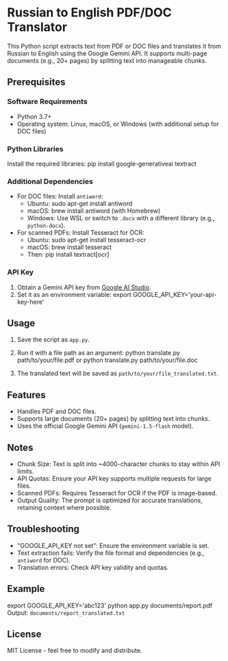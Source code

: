 # Russian to English PDF/DOC Translator

This Python script extracts text from PDF or DOC files and translates it from Russian to English using the Google Gemini API. It supports multi-page documents (e.g., 20+ pages) by splitting text into manageable chunks.

## Prerequisites

### Software Requirements
- Python 3.7+
- Operating system: Linux, macOS, or Windows (with additional setup for DOC files)

### Python Libraries
Install the required libraries:
pip install google-generativeai textract

### Additional Dependencies
- For DOC files: Install `antiword`:
  - Ubuntu: sudo apt-get install antiword
  - macOS: brew install antiword (with Homebrew)
  - Windows: Use WSL or switch to `.docx` with a different library (e.g., `python-docx`).
- For scanned PDFs: Install Tesseract for OCR:
  - Ubuntu: sudo apt-get install tesseract-ocr
  - macOS: brew install tesseract
  - Then: pip install textract[ocr]

### API Key
1. Obtain a Gemini API key from [Google AI Studio](https://makersuite.google.com/).
2. Set it as an environment variable:
export GOOGLE_API_KEY='your-api-key-here'

## Usage

1. Save the script as `app.py`.
2. Run it with a file path as an argument:
python translate.py path/to/your/file.pdf
   or
python translate.py path/to/your/file.doc

3. The translated text will be saved as `path/to/your/file_translated.txt`.

## Features
- Handles PDF and DOC files.
- Supports large documents (20+ pages) by splitting text into chunks.
- Uses the official Google Gemini API (`gemini-1.5-flash` model).

## Notes
- Chunk Size: Text is split into ~4000-character chunks to stay within API limits.
- API Quotas: Ensure your API key supports multiple requests for large files.
- Scanned PDFs: Requires Tesseract for OCR if the PDF is image-based.
- Output Quality: The prompt is optimized for accurate translations, retaining context where possible.

## Troubleshooting
- "GOOGLE_API_KEY not set": Ensure the environment variable is set.
- Text extraction fails: Verify the file format and dependencies (e.g., `antiword` for DOC).
- Translation errors: Check API key validity and quotas.

## Example
export GOOGLE_API_KEY='abc123'
python app.py documents/report.pdf
Output: `documents/report_translated.txt`

## License
MIT License - feel free to modify and distribute.
